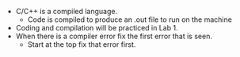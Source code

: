 - C/C++ is a compiled language.
	- Code is compiled to produce an .out file to run on the machine
- Coding and compilation will be practiced in Lab 1.
- When there is a compiler error fix the first error that is seen.
	- Start at the top fix that error first.